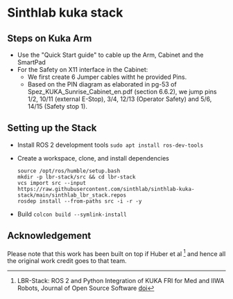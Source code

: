 # Sinthlab kuka stack
## Steps on Kuka Arm
- Use the "Quick Start guide" to cable up the Arm, Cabinet and the SmartPad
- For the Safety on X11 interface in the Cabinet:
  - We first create 6 Jumper cables witht he provided Pins.
  - Based on the PIN diagram as elaborated in pg-53 of Spez_KUKA_Sunrise_Cabinet_en.pdf (section 6.6.2), we jump pins 1/2, 10/11 (external E-Stop), 3/4, 12/13 (Operator Safety) and 5/6, 14/15 (Safety stop 1).

## Setting up the Stack
- Install ROS 2 development tools
  ```sudo apt install ros-dev-tools```
  
- Create a workspace, clone, and install dependencies
  ```
  source /opt/ros/humble/setup.bash
  mkdir -p lbr-stack/src && cd lbr-stack
  vcs import src --input https://raw.githubusercontent.com/sinthlab/sinthlab-kuka-stack/main/sinthlab_lbr_stack.repos
  rosdep install --from-paths src -i -r -y
  ```
- Build
  ```colcon build --symlink-install```
  
## Acknowledgement
Please note that this work has been built on top if Huber et al [^1] and hence all the original work credit goes to that team.

[^1]: LBR-Stack: ROS 2 and Python Integration of KUKA FRI for Med and IIWA Robots, Journal of Open Source Software [doi](https://doi.org/10.21105/joss.06138)

